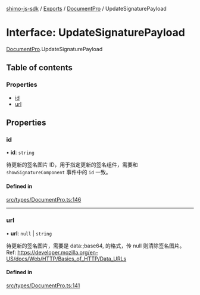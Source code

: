 [shimo-js-sdk](../README.md) / [Exports](../modules.md) / [DocumentPro](../modules/DocumentPro.md) / UpdateSignaturePayload

# Interface: UpdateSignaturePayload

[DocumentPro](../modules/DocumentPro.md).UpdateSignaturePayload

## Table of contents

### Properties

- [id](DocumentPro.UpdateSignaturePayload.md#id)
- [url](DocumentPro.UpdateSignaturePayload.md#url)

## Properties

### id

• **id**: `string`

待更新的签名图片 ID，用于指定更新的签名组件，需要和 `showSignatureComponent` 事件中的 `id` 一致。

#### Defined in

[src/types/DocumentPro.ts:146](https://github.com/shimohq/shimo-js-sdk/blob/1c3ae23/src/types/DocumentPro.ts#L146)

___

### url

• **url**: ``null`` \| `string`

待更新的签名图片，需要是 data:<media type>;base64,<base64 data> 的格式，传 null 则清除签名图片。
Ref: https://developer.mozilla.org/en-US/docs/Web/HTTP/Basics_of_HTTP/Data_URLs

#### Defined in

[src/types/DocumentPro.ts:141](https://github.com/shimohq/shimo-js-sdk/blob/1c3ae23/src/types/DocumentPro.ts#L141)
